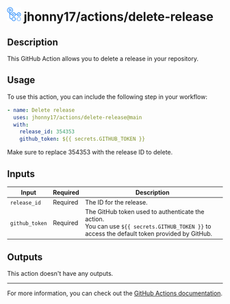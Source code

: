 # <img src="../assets/images/github-actions-logo.png" alt="github actions logo" style="height: 32px"  /> jhonny17/actions/delete-release

## Description

This GitHub Action allows you to delete a release in your repository.

## Usage

To use this action, you can include the following step in your workflow:

```yaml
- name: Delete release
  uses: jhonny17/actions/delete-release@main
  with:
    release_id: 354353
    github_token: ${{ secrets.GITHUB_TOKEN }}
```

Make sure to replace 354353 with the release ID to delete.

## Inputs

| Input          | Required | Description                                                                                                                                      |
| -------------- | -------- | ------------------------------------------------------------------------------------------------------------------------------------------------ |
| `release_id`   | Required | The ID for the release.                                                                                                                          |
| `github_token` | Required | The GitHub token used to authenticate the action.<br />You can use `${{ secrets.GITHUB_TOKEN }}` to access the default token provided by GitHub. |

## Outputs

This action doesn't have any outputs.

---

For more information, you can check out the [GitHub Actions documentation](https://docs.github.com/en/actions).
